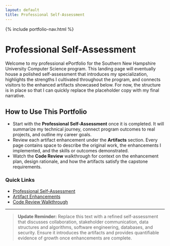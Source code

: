 ```yaml
---
layout: default
title: Professional Self-Assessment
---
```


{% include portfolio-nav.html %}

# Professional Self-Assessment

Welcome to my professional ePortfolio for the Southern New Hampshire University Computer Science program. This landing page will eventually house a polished self-assessment that introduces my specialization, highlights the strengths I cultivated throughout the program, and connects visitors to the enhanced artifacts showcased below. For now, the structure is in place so that I can quickly replace the placeholder copy with my final narrative.

## How to Use This Portfolio

- Start with the **Professional Self-Assessment** once it is completed. It will summarize my technical journey, connect program outcomes to real projects, and outline my career goals.
- Review each artifact enhancement under the **Artifacts** section. Every page contains space to describe the original work, the enhancements I implemented, and the skills or outcomes demonstrated.
- Watch the **Code Review** walkthrough for context on the enhancement plan, design rationale, and how the artifacts satisfy the capstone requirements.

### Quick Links

- [Professional Self-Assessment](#professional-self-assessment)
- [Artifact Enhancements](artifacts.html)
- [Code Review Walkthrough](code-review.html)

---

> **Update Reminder:** Replace this text with a refined self-assessment that discusses collaboration, stakeholder communication, data structures and algorithms, software engineering, databases, and security. Ensure it introduces the artifacts and provides quantifiable evidence of growth once enhancements are complete.
